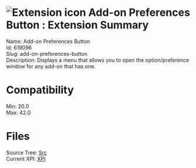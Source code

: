 # ![Extension icon](https://addons.thunderbird.net/user-media/addon_icons/619/619096-64.png?modified=1503305613) Add-on Preferences Button : Extension Summary

Name: Add-on Preferences Button  
Id: 619096  
Slug: add-on-preferences-button  
Description: Displays a menu that allows you to open the option/preference window for any add-on that has one.
  

# Compatibility
Min: 20.0  
Max: 42.0  

# Files

Source Tree: [Src](C:/Dev/Thunderbird/ThunderKdB/xall/xOther/619096-add-on-preferences-button/src)  
Current XPI: [XPI](C:/Dev/Thunderbird/ThunderKdB/xall/xOther/619096-add-on-preferences-button/xpi)  



